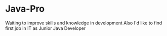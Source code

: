 # Java-Pro
Waiting to improve skills and knowledge in development
Also I'd like to find first job in IT as Junior Java Developer
